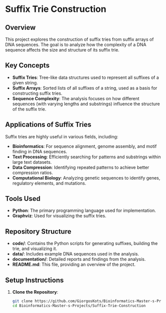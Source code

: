 # Suffix Trie Construction

## Overview

This project explores the construction of suffix tries from suffix arrays of DNA sequences. The goal is to analyze how the complexity of a DNA sequence affects the size and structure of its suffix trie.

## Key Concepts

- **Suffix Tries**: Tree-like data structures used to represent all suffixes of a given string.
- **Suffix Arrays**: Sorted lists of all suffixes of a string, used as a basis for constructing suffix tries.
- **Sequence Complexity**: The analysis focuses on how different sequences (with varying lengths and substrings) influence the structure of the suffix trie.

## Applications of Suffix Tries

Suffix tries are highly useful in various fields, including:

- **Bioinformatics**: For sequence alignment, genome assembly, and motif finding in DNA sequences.
- **Text Processing**: Efficiently searching for patterns and substrings within large text datasets.
- **Data Compression**: Identifying repeated patterns to achieve better compression ratios.
- **Computational Biology**: Analyzing genetic sequences to identify genes, regulatory elements, and mutations.

## Tools Used

- **Python**: The primary programming language used for implementation.
- **Graphviz**: Used for visualizing the suffix tries.

## Repository Structure

- **code/**: Contains the Python scripts for generating suffixes, building the trie, and visualizing it.
- **data/**: Includes example DNA sequences used in the analysis.
- **documentation/**: Detailed reports and findings from the analysis.
- **README.md**: This file, providing an overview of the project.

## Setup Instructions

1. **Clone the Repository**:
   ```bash
   git clone https://github.com/GiorgosKots/Bioinformatics-Master-s-Projects.git
   cd Bioinformatics-Master-s-Projects/Suffix-Trie-Construction
